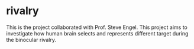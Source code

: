 # rivalry
This is the project collaborated with Prof. Steve Engel. This project aims to investigate how human brain selects and represents different target during the binocular rivalry.
